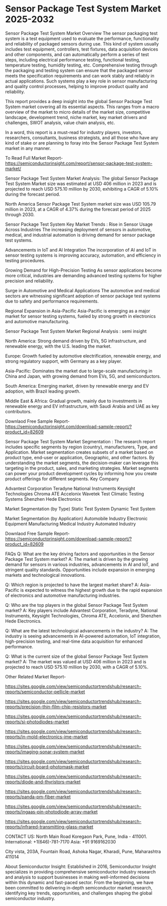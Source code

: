 <h1>Sensor Package Test System Market 2025-2032</h1>
Sensor Package Test System Market Overview
The sensor packaging test system is a test equipment used to evaluate the performance, functionality and reliability of packaged sensors during use. This kind of system usually includes test equipment, controllers, test fixtures, data acquisition devices and other components, and can automatically perform a series of test steps, including electrical performance testing, functional testing, temperature testing, humidity testing, etc. Comprehensive testing through the packaging and testing system can ensure that the packaged sensor meets the specification requirements and can work stably and reliably in actual applications. Such systems play a key role in sensor manufacturing and quality control processes, helping to improve product quality and reliability.

This report provides a deep insight into the global Sensor Package Test System market covering all its essential aspects. This ranges from a macro overview of the market to micro details of the market size, competitive landscape, development trend, niche market, key market drivers and challenges, SWOT analysis, value chain analysis, etc.

In a word, this report is a must-read for industry players, investors, researchers, consultants, business strategists, and all those who have any kind of stake or are planning to foray into the Sensor Package Test System market in any manner.

To Read Full Market Report-
https://semiconductorinsight.com/report/sensor-package-test-system-market/

Sensor Package Test System Market Analysis:
The global Sensor Package Test System Market size was estimated at USD 406 million in 2023 and is projected to reach USD 575.10 million by 2030, exhibiting a CAGR of 5.10% during the forecast period.

North America Sensor Package Test System market size was USD 105.79 million in 2023, at a CAGR of 4.37% during the forecast period of 2025 through 2030.

Sensor Package Test System Key Market Trends :
Rise in Sensor Usage Across Industries
The increasing deployment of sensors in automotive, medical, and industrial automation is driving demand for sensor package test systems.

Advancements in IoT and AI Integration
The incorporation of AI and IoT in sensor testing systems is improving accuracy, automation, and efficiency in testing procedures.

Growing Demand for High-Precision Testing
As sensor applications become more critical, industries are demanding advanced testing systems for higher precision and reliability.

Surge in Automotive and Medical Applications
The automotive and medical sectors are witnessing significant adoption of sensor package test systems due to safety and performance requirements.

Regional Expansion in Asia-Pacific
Asia-Pacific is emerging as a major market for sensor testing systems, fueled by strong growth in electronics and automotive manufacturing.

Sensor Package Test System Market Regional Analysis :
semi insight

North America:
Strong demand driven by EVs, 5G infrastructure, and renewable energy, with the U.S. leading the market.

Europe:
Growth fueled by automotive electrification, renewable energy, and strong regulatory support, with Germany as a key player.

Asia-Pacific:
Dominates the market due to large-scale manufacturing in China and Japan, with growing demand from EVs, 5G, and semiconductors.

South America:
Emerging market, driven by renewable energy and EV adoption, with Brazil leading growth.

Middle East & Africa:
Gradual growth, mainly due to investments in renewable energy and EV infrastructure, with Saudi Arabia and UAE as key contributors.

Downlaod Free Sample Report-
https://semiconductorinsight.com/download-sample-report/?product_id=82609

Sensor Package Test System Market Segmentation :
The research report includes specific segments by region (country), manufacturers, Type, and Application. Market segmentation creates subsets of a market based on product type, end-user or application, Geographic, and other factors. By understanding the market segments, the decision-maker can leverage this targeting in the product, sales, and marketing strategies. Market segments can power your product development cycles by informing how you create product offerings for different segments.
Key Company

Advantest Corporation
Teradyne
National Instruments
Keysight Technologies
Chroma ATE
Accelonix
Wavetek Test
Climatic Testing Systems
Shenzhen Hede Electronics

Market Segmentation (by Type)
Static Test System
Dynamic Test System

Market Segmentation (by Application)
Automobile Industry
Electronic Equipment Manufacturing
Medical Industry
Automated Industry

Downlaod Free Sample Report-
https://semiconductorinsight.com/download-sample-report/?product_id=82609

FAQs
Q: What are the key driving factors and opportunities in the Sensor Package Test System market?
A: The market is driven by the growing demand for sensors in various industries, advancements in AI and IoT, and stringent quality standards. Opportunities include expansion in emerging markets and technological innovations.

Q: Which region is projected to have the largest market share?
A: Asia-Pacific is expected to witness the highest growth due to the rapid expansion of electronics and automotive manufacturing industries.

Q: Who are the top players in the global Sensor Package Test System market?
A: Key players include Advantest Corporation, Teradyne, National Instruments, Keysight Technologies, Chroma ATE, Accelonix, and Shenzhen Hede Electronics.

Q: What are the latest technological advancements in the industry?
A: The industry is seeing advancements in AI-powered automation, IoT integration, high-precision testing, and real-time data acquisition for enhanced performance.

Q: What is the current size of the global Sensor Package Test System market?
A: The market was valued at USD 406 million in 2023 and is projected to reach USD 575.10 million by 2030, with a CAGR of 5.10%.

Other Related Market Report-

https://sites.google.com/view/semiconductortrendshub/research-reports/semiconductor-pellicle-market

https://sites.google.com/view/semiconductortrendshub/research-reports/precision-thin-film-chip-resistors-market

https://sites.google.com/view/semiconductortrendshub/research-reports/si-photodiodes-market

https://sites.google.com/view/semiconductortrendshub/research-reports/in-mold-electronics-ime-market

https://sites.google.com/view/semiconductortrendshub/research-reports/imaging-sonar-system-market

https://sites.google.com/view/semiconductortrendshub/research-reports/circuit-board-photomask-market

https://sites.google.com/view/semiconductortrendshub/research-reports/diode-and-thyristors-market

https://sites.google.com/view/semiconductortrendshub/research-reports/panda-pm-fiber-market

https://sites.google.com/view/semiconductortrendshub/research-reports/ingaas-pin-photodiode-array-market

https://sites.google.com/view/semiconductortrendshub/research-reports/infrared-transmitting-glass-market

CONTACT US:
North Main Road Koregaon Park, Pune, India - 411001.
International: +1(646)-781-7170
Asia: +91 9169162030

City vista, 203A, Fountain Road, Ashoka Nagar, Kharadi, Pune, Maharashtra 411014

About Semiconductor Insight:
Established in 2016, Semiconductor Insight specializes in providing comprehensive semiconductor industry research and analysis to support businesses in making well-informed decisions within this dynamic and fast-paced sector. From the beginning, we have been committed to delivering in-depth semiconductor market research, identifying key trends, opportunities, and challenges shaping the global semiconductor industry.
